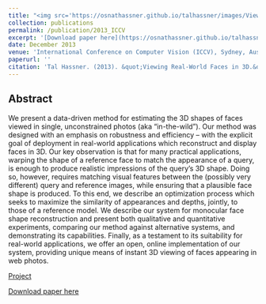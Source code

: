 ```yaml
---
title: "<img src='https://osnathassner.github.io/talhassner/images/Viewing Real World Faces - Icon.jpg' width='80'> Viewing Real-World Faces in 3D"
collection: publications
permalink: /publication/2013_ICCV
excerpt: '[Download paper here](https://osnathassner.github.io/talhassner/files/HassnerICCV2013.pdf)'
date: December 2013
venue: 'International Conference on Computer Vision (ICCV), Sydney, Austraila'
paperurl: ''
citation: 'Tal Hassner. (2013). &quot;Viewing Real-World Faces in 3D.&quot; <i>International Conference on Computer Vision (ICCV), Sydney, Austraila</i>.'
---
```


Abstract
------
We present a data-driven method for estimating the 3D shapes of faces viewed in single, unconstrained photos (aka “in-the-wild”). Our method was designed with an emphasis on robustness and efficiency – with the explicit goal of deployment in real-world applications which reconstruct and display faces in 3D. Our key observation is that for many practical applications, warping the shape of a reference face to match the appearance of a query, is enough to produce realistic impressions of the query’s 3D shape. Doing so, however, requires matching visual features between the (possibly very different) query and reference images, while ensuring that a plausible face shape is produced. To this end, we describe an optimization process which seeks to maximize the similarity of appearances and depths, jointly, to those of a reference model. We describe our system for monocular face shape reconstruction and present both qualitative and quantitative experiments, comparing our method against alternative systems, and demonstrating its capabilities. Finally, as a testament to its suitability for real-world applications, we offer an open, online implementation of our system, providing unique means of instant 3D viewing of faces appearing in web photos.


[Project](https://www.openu.ac.il/home/hassner/projects/ViewFaces3D/)

[Download paper here](https://osnathassner.github.io/talhassner/files/HassnerICCV2013.pdf)
